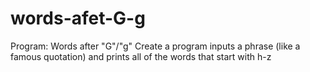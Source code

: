 # words-afet-G-g
Program: Words after "G"/"g" Create a program inputs a phrase (like a famous quotation) and prints all of the words that start with h-z  
